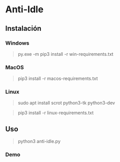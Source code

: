 # Anti-Idle

## Instalación

### Windows

>py.exe -m pip3 install -r win-requirements.txt

### MacOS

>pip3 install -r macos-requirements.txt

### Linux

>sudo apt install scrot python3-tk python3-dev

>pip3 install -r linux-requirements.txt


## Uso

>python3 anti-idle.py

### Demo


